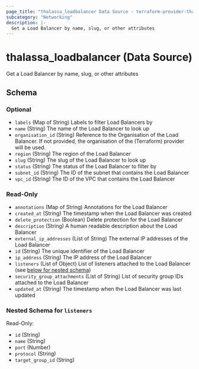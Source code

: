 ```yaml
---
page_title: "thalassa_loadbalancer Data Source - terraform-provider-thalassa"
subcategory: "Networking"
description: |-
  Get a Load Balancer by name, slug, or other attributes
---
```


# thalassa_loadbalancer (Data Source)

Get a Load Balancer by name, slug, or other attributes



<!-- schema generated by tfplugindocs -->
## Schema

### Optional

- `labels` (Map of String) Labels to filter Load Balancers by
- `name` (String) The name of the Load Balancer to look up
- `organisation_id` (String) Reference to the Organisation of the Load Balancer. If not provided, the organisation of the (Terraform) provider will be used.
- `region` (String) The region of the Load Balancer
- `slug` (String) The slug of the Load Balancer to look up
- `status` (String) The status of the Load Balancer to filter by
- `subnet_id` (String) The ID of the subnet that contains the Load Balancer
- `vpc_id` (String) The ID of the VPC that contains the Load Balancer

### Read-Only

- `annotations` (Map of String) Annotations for the Load Balancer
- `created_at` (String) The timestamp when the Load Balancer was created
- `delete_protection` (Boolean) Delete protection for the Load Balancer
- `description` (String) A human readable description about the Load Balancer
- `external_ip_addresses` (List of String) The external IP addresses of the Load Balancer
- `id` (String) The unique identifier of the Load Balancer
- `ip_address` (String) The IP address of the Load Balancer
- `listeners` (List of Object) List of listeners attached to the Load Balancer (see [below for nested schema](#nestedatt--listeners))
- `security_group_attachments` (List of String) List of security group IDs attached to the Load Balancer
- `updated_at` (String) The timestamp when the Load Balancer was last updated

<a id="nestedatt--listeners"></a>
### Nested Schema for `listeners`

Read-Only:

- `id` (String)
- `name` (String)
- `port` (Number)
- `protocol` (String)
- `target_group_id` (String)
